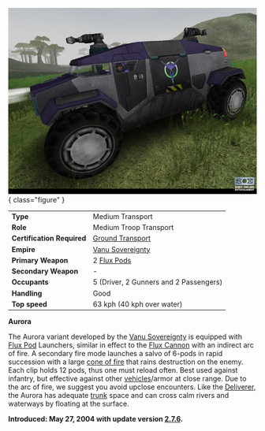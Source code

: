 ![Aurora](../images/VSAurora.jpg){ class="figure" }

|                            |                                                           |
| -------------------------- | --------------------------------------------------------- |
| **Type**                   | Medium Transport                                          |
| **Role**                   | Medium Troop Transport                                    |
| **Certification Required** | [Ground Transport](../certifications/Ground_Transport.md) |
| **Empire**                 | [Vanu Sovereignty](../etc/Vanu_Sovereignty.md)            |
| **Primary Weapon**         | 2 [Flux Pods](../items/Flux_Pod.md)                       |
| **Secondary Weapon**       | \-                                                        |
| **Occupants**              | 5 (Driver, 2 Gunners and 2 Passengers)                    |
| **Handling**               | Good                                                      |
| **Top speed**              | 63 kph (40 kph over water)                                |

**Aurora**

The Aurora variant developed by the
[Vanu Sovereignty](../etc/Vanu_Sovereignty.md) is equipped with
[Flux Pod](../items/Flux_Pod.md) Launchers, similar in effect to the
[Flux Cannon](../weapons/Flux_Cannon.md) with an indirect arc of fire. A
secondary fire mode launches a salvo of 6-pods in rapid succession with a large
[cone of fire](../terminology/Cone_of_fire.md) that rains destruction on the
enemy. Each clip holds 12 pods, thus one must reload often. Best used against
infantry, but effective against other [vehicles](Vehicle.md)/armor at close
range. Due to the arc of fire, we suggest you avoid upclose encounters. Like the
[Deliverer](Deliverer.md), the Aurora has adequate
[trunk](../terminology/Trunk.md) space and can cross calm rivers and waterways
by floating at the surface.

**Introduced: May 27, 2004 with update version [2.7.6](../patches/2.7.6.md).**
